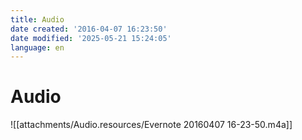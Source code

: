 ```yaml
---
title: Audio
date created: '2016-04-07 16:23:50'
date modified: '2025-05-21 15:24:05'
language: en
---
```



# Audio

![[attachments/Audio.resources/Evernote 20160407 16-23-50.m4a]]
